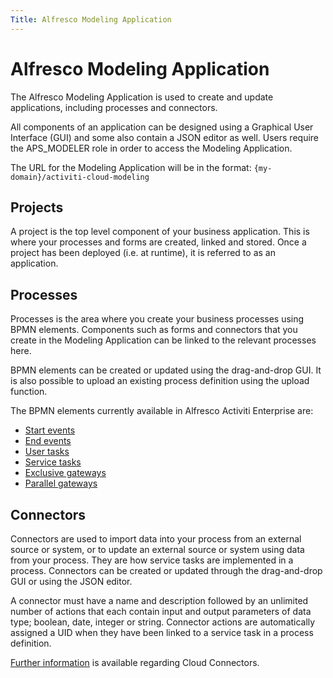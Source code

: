 ```yaml
---
Title: Alfresco Modeling Application
---
```


# Alfresco Modeling Application

The Alfresco Modeling Application is used to create and update applications, including processes and connectors.

All components of an application can be designed using a Graphical User Interface (GUI) and some also contain a JSON editor as well. Users require the APS_MODELER role in order to access the Modeling Application. 

The URL for the Modeling Application will be in the format: `{my-domain}/activiti-cloud-modeling`

## Projects
A project is the top level component of your business application. This is where your processes and forms are created, linked and stored. Once a project has been deployed (i.e. at runtime), it is referred to as an application. 

## Processes
Processes is the area where you create your business processes using BPMN elements. Components such as forms and connectors that you create in the Modeling Application can be linked to the relevant processes here. 

BPMN elements can be created or updated using the drag-and-drop GUI. It is also possible to upload an existing process definition using the upload function.  

The BPMN elements currently available in Alfresco Activiti Enterprise are: 

* [Start events](../bpmn/start-event.md)
* [End events](../bpmn/end-event.md)
* [User tasks](../bpmn/user-task.md)
* [Service tasks](../bpmn/service-task.md)
* [Exclusive gateways](../bpmn/exclusive-gateway.md)
* [Parallel gateways](../bpmn/parallel-gateway.md)

## Connectors
Connectors are used to import data into your process from an external source or system, or to update an external source or system using data from your process. They are how service tasks are implemented in a process. Connectors can be created or updated through the drag-and-drop GUI or using the JSON editor. 

A connector must have a name and description followed by an unlimited number of actions that each contain input and output parameters of data type; boolean, date, integer or string.
Connector actions are automatically assigned a UID when they have been linked to a service task in a process definition. 

[Further information](../configuration/connectors.md) is available regarding Cloud Connectors.

